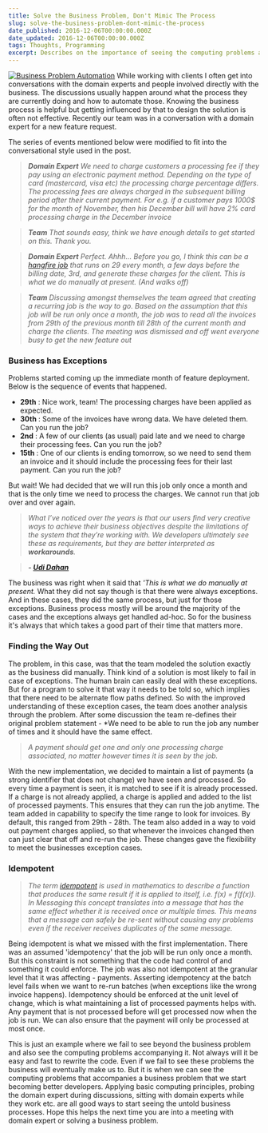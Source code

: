 ```yaml
---
title: Solve the Business Problem, Don't Mimic The Process
slug: solve-the-business-problem-dont-mimic-the-process
date_published: 2016-12-06T00:00:00.000Z
date_updated: 2016-12-06T00:00:00.000Z
tags: Thoughts, Programming
excerpt: Describes on the importance of seeing the computing problems attached to a business problems when automating business processes.
---
```


[![Business Problem Automation](__GHOST_URL__/content/images/business_problem_automation.jpg)](http://www.dhc-gmbh.com/en/kompetenzen/business-process-management/)
While working with clients I often get into conversations with the domain experts and people involved directly with the business. The discussions usually happen around what the process they are currently doing and how to automate those. Knowing the business process is helpful but getting influenced by that to design the solution is often not effective. Recently our team was in a conversation with a domain expert for a new feature request.

The series of events mentioned below were modified to fit into the conversational style used in the post.

> ***Domain Expert** We need to charge customers a processing fee if they pay using an electronic payment method. Depending on the type of card (mastercard, visa etc) the processing charge percentage differs. The processing fees are always charged in the subsequent billing period after their current payment. For e.g. if a customer pays 1000$ for the month of November, then his December bill will have 2% card processing charge in the December invoice*

> ***Team** That sounds easy, think we have enough details to get started on this. Thank you.*

> ***Domain Expert** Perfect. Ahhh... Before you go, I think this can be a [hangfire job](http://hangfire.io/) that runs on 29 every month, a few days before the billing date, 3rd, and generate these charges for the client. This is what we do manually at present. (And walks off)*

> ***Team** Discussing amongst themselves the team agreed that creating a recurring job is the way to go. Based on the assumption that this job will be run only once a month, the job was to read all the invoices from 29th of the previous month till 28th of the current month and charge the clients. The meeting was dismissed and off went everyone busy to get the new feature out*

### Business has Exceptions

Problems started coming up the immediate month of feature deployment. Below is the sequence of events that happened.

- **29th** : Nice work, team! The processing charges have been applied as expected.
- **30th** : Some of the invoices have wrong data. We have deleted them. Can you run the job?
- **2nd** : A few of our clients (as usual) paid late and we need to charge their processing fees. Can you run the job?
- **15th** : One of our clients is ending tomorrow, so we need to send them an invoice and it should include the processing fees for their last payment. Can you run the job?

But wait! We had decided that we will run this job only once a month and that is the only time we need to process the charges. We cannot run that job over and over again.

> *What I’ve noticed over the years is that our users find very creative ways to achieve their business objectives despite the limitations of the system that they’re working with. We developers ultimately see these as requirements, but they are better interpreted as **workarounds**.*

> ***- [Udi Dahan](http://udidahan.com/2013/04/28/queries-patterns-and-search-food-for-thought/)***

The business was right when it said that *'This is what we do manually at present.* What they did not say though is that there were always exceptions. And in these cases, they did the same process, but just for those exceptions. Business process mostly will be around the majority of the cases and the exceptions always get handled ad-hoc. So for the business it's always that which takes a good part of their time that matters more.

### Finding the Way Out

The problem, in this case, was that the team modeled the solution exactly as the business did manually. Think kind of a solution is most likely to fail in case of exceptions. The human brain can easily deal with these exceptions. But for a program to solve it that way it needs to be told so, which implies that there need to be alternate flow paths defined. So with the improved understanding of these exception cases, the team does another analysis through the problem. After some discussion the team re-defines their original problem statement - *We need to be able to run the job any number of times and it should have the same effect.

> *A payment should get *one and only one* processing charge associated, no matter however times it is seen by the job.*

With the new implementation, we decided to maintain a list of payments (a strong identifier that does not change) we have seen and processed. So every time a payment is seen, it is matched to see if it is already processed. If a charge is not already applied, a charge is applied and added to the list of processed payments. This ensures that they can run the job anytime. The team added in capability to specify the time range to look for invoices. By default, this ranged from 29th - 28th. The team also added in a way to void out payment charges applied, so that whenever the invoices changed then can just clear that off and re-run the job. These changes gave the flexibility to meet the businesses exception cases.

### Idempotent

> *The term [idempotent](http://www.enterpriseintegrationpatterns.com/patterns/messaging/IdempotentReceiver.html) is used in mathematics to describe a function that produces the same result if it is applied to itself, i.e. f(x) = f(f(x)). In Messaging this concept translates into a message that has the same effect whether it is received once or multiple times. This means that a message can safely be re-sent without causing any problems even if the receiver receives duplicates of the same message.*

Being idempotent is what we missed with the first implementation. There was an assumed 'idempotency' that the job will be run only once a month. But this constraint is not something that the code had control of and something it could enforce. The job was also not idempotent at the granular level that it was affecting - payments. Asserting idempotency at the batch level fails when we want to re-run batches (when exceptions like the wrong invoice happens). Idempotency should be enforced at the unit level of change, which is what maintaining a list of processed payments helps with. Any payment that is not processed before will get processed now when the job is run. We can also ensure that the payment will only be processed at most once.

This is just an example where we fail to see beyond the business problem and also see the computing problems accompanying it. Not always will it be easy and fast to rewrite the code. Even if we fail to see these problems the business will eventually make us to. But it is when we can see the computing problems that accompanies a business problem that we start becoming better developers. Applying basic computing principles, probing the domain expert during discussions, sitting with domain experts while they work etc. are all good ways to start seeing the untold business processes. Hope this helps the next time you are into a meeting with domain expert or solving a business problem.

